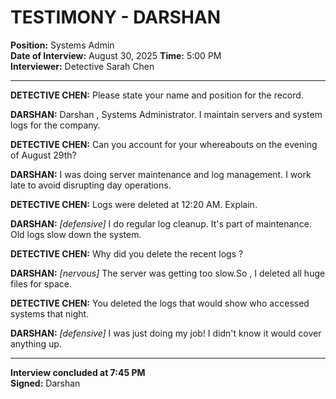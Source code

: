 # TESTIMONY - DARSHAN 
**Position:** Systems Admin  
**Date of Interview:** August 30, 2025 
**Time:** 5:00 PM  
**Interviewer:** Detective Sarah Chen  

---

**DETECTIVE CHEN:** Please state your name and position for the record.

**DARSHAN:** Darshan , Systems Administrator. I maintain servers and system logs for the company.

**DETECTIVE CHEN:** Can you account for your whereabouts on the evening of August 29th?

**DARSHAN:** I was doing server maintenance and log management. I work late to avoid disrupting day operations.

**DETECTIVE CHEN:** Logs were deleted at 12:20 AM. Explain.

**DARSHAN:** *[defensive]* I do regular log cleanup. It's part of maintenance. Old logs slow down the system.

**DETECTIVE CHEN:** Why did you delete the recent logs ?

**DARSHAN:** *[nervous]* The server was getting too slow.So , I deleted all huge files for space.

**DETECTIVE CHEN:** You deleted the logs that would show who accessed systems that night.

**DARSHAN:** *[defensive]* I was just doing my job! I didn't know it would cover anything up.


---

**Interview concluded at 7:45 PM**  
**Signed:** Darshan  
